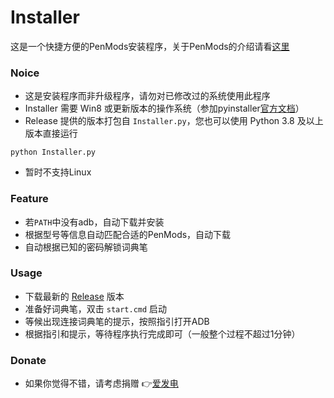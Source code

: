 # Installer
这是一个快捷方便的PenMods安装程序，关于PenMods的介绍请看[这里](https://github.com/PenUniverse/PenMods-release)

### Noice
 - 这是安装程序而非升级程序，请勿对已修改过的系统使用此程序
 - Installer 需要 Win8 或更新版本的操作系统（参加pyinstaller[官方文档](https://pyinstaller.org/en/latest/requirements.html)）
 - Release 提供的版本打包自 `Installer.py`，您也可以使用 Python 3.8 及以上版本直接运行
 ```
 python Installer.py
 ```
 - 暂时不支持Linux

### Feature
 - 若`PATH`中没有adb，自动下载并安装
 - 根据型号等信息自动匹配合适的PenMods，自动下载
 - 自动根据已知的密码解锁词典笔

### Usage
 - 下载最新的 [Release](https://github.com/PenUniverse/Installer/releases) 版本
 - 准备好词典笔，双击 `start.cmd` 启动
 - 等候出现连接词典笔的提示，按照指引打开ADB
 - 根据指引和提示，等待程序执行完成即可（一般整个过程不超过1分钟）
 
### Donate
 - 如果你觉得不错，请考虑捐赠 👉[爱发电](https://afdian.net/a/kbs007)
